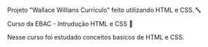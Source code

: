 Projeto "Wallace Willians Curriculo" feito utilizando HTML e CSS. 🔤

Curso da EBAC - Intrudução HTML e CSS 📖

Nesse curso foi estudado conceitos basicos de HTML e CSS.
